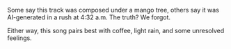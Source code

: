 Some say this track was composed under a mango tree, others say it was AI-generated in a 
rush at 4:32 a.m. The truth? We forgot. 

Either way, this song pairs best with coffee, light rain, and some unresolved feelings.
